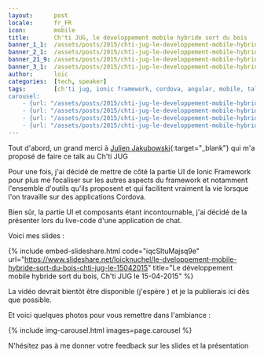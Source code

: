 ```yaml
---
layout:      post
locale:      fr_FR
icon:        mobile
title:       Ch'ti JUG, le développement mobile hybride sort du bois
banner_1_1:  /assets/posts/2015/chti-jug-le-developpement-mobile-hybride-sort-du-bois/banner_1_1.jpg
banner_2_1:  /assets/posts/2015/chti-jug-le-developpement-mobile-hybride-sort-du-bois/banner_2_1.jpg
banner_21_9: /assets/posts/2015/chti-jug-le-developpement-mobile-hybride-sort-du-bois/banner_21_9.jpg
banner_3_1:  /assets/posts/2015/chti-jug-le-developpement-mobile-hybride-sort-du-bois/banner_3_1.jpg
author:      loic
categories:  [tech, speaker]
tags:        [ch'ti jug, ionic framework, cordova, angular, mobile, talk]
carousel:
    - {url: "/assets/posts/2015/chti-jug-le-developpement-mobile-hybride-sort-du-bois/chti-jug-audience_16_9.jpg"}
    - {url: "/assets/posts/2015/chti-jug-le-developpement-mobile-hybride-sort-du-bois/chti-jug-intro_16_9.jpg"}
    - {url: "/assets/posts/2015/chti-jug-le-developpement-mobile-hybride-sort-du-bois/chti-jug-ionic_16_9.jpg"}
    - {url: "/assets/posts/2015/chti-jug-le-developpement-mobile-hybride-sort-du-bois/chti-jug-coding_16_9.jpg"}
---
```


Tout d'abord, un grand merci à [Julien Jakubowski](https://twitter.com/jak78){:target="_blank"} qui m'a proposé de faire ce talk au Ch'ti JUG <i class="emoji smile"></i>

Pour une fois, j'ai décidé de mettre de côté la partie UI de Ionic Framework pour plus me focaliser sur les autres aspects du framework
et notamment l'ensemble d'outils qu'ils proposent et qui facilitent vraiment la vie lorsque l'on travaille sur des applications Cordova.

Bien sûr, la partie UI et composants étant incontournable, j'ai décidé de la présenter lors du live-code d'une application de chat.

Voici mes slides :

{% include embed-slideshare.html code="iqcSltuMajsq9e" url="https://www.slideshare.net/loicknuchel/le-dveloppement-mobile-hybride-sort-du-bois-chti-jug-le-15042015" title="Le développement mobile hybride sort du bois, Ch'ti JUG le 15-04-2015" %}

La vidéo devrait bientôt être disponible (j'espère <i class="emoji wink"></i>) et je la publierais ici dès que possible.

Et voici quelques photos pour vous remettre dans l'ambiance :

{% include img-carousel.html images=page.carousel %}

N'hésitez pas à me donner votre feedback sur les slides et la présentation <i class="emoji smile"></i>
